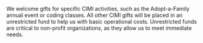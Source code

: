 We welcome gifts for specific CIMI activities, such as the Adopt-a-Family annual event or coding classes. All other CIMI gifts will be placed in an unrestricted fund to help us with basic operational costs. Unrestricted funds are critical to non-profit organizations, as they allow us to meet immediate needs.
